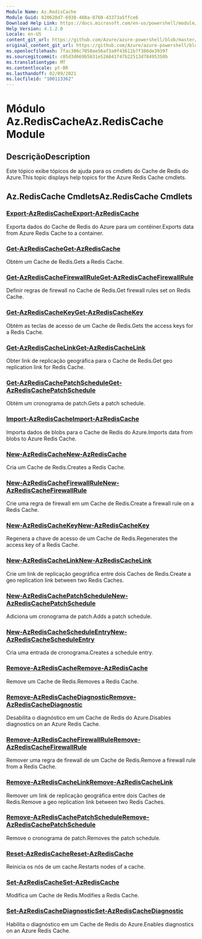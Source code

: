 ```yaml
---
Module Name: Az.RedisCache
Module Guid: 820628d7-6938-488a-8760-43373a5ffce6
Download Help Link: https://docs.microsoft.com/en-us/powershell/module/az.rediscache
Help Version: 4.1.2.0
Locale: en-US
content_git_url: https://github.com/Azure/azure-powershell/blob/master/src/RedisCache/RedisCache/help/Az.RedisCache.md
original_content_git_url: https://github.com/Azure/azure-powershell/blob/master/src/RedisCache/RedisCache/help/Az.RedisCache.md
ms.openlocfilehash: 7fac306c7050ae56af3a9f43611b7f386de39397
ms.sourcegitcommit: c05d3d669b5631e526841f47b22513d78495350b
ms.translationtype: MT
ms.contentlocale: pt-BR
ms.lasthandoff: 02/09/2021
ms.locfileid: "100113362"
---
```

# <span data-ttu-id="f9c78-101">Módulo Az.RedisCache</span><span class="sxs-lookup"><span data-stu-id="f9c78-101">Az.RedisCache Module</span></span>
## <span data-ttu-id="f9c78-102">Descrição</span><span class="sxs-lookup"><span data-stu-id="f9c78-102">Description</span></span>
<span data-ttu-id="f9c78-103">Este tópico exibe tópicos de ajuda para os cmdlets do Cache de Redis do Azure.</span><span class="sxs-lookup"><span data-stu-id="f9c78-103">This topic displays help topics for the Azure Redis Cache cmdlets.</span></span>

## <span data-ttu-id="f9c78-104">Az.RedisCache Cmdlets</span><span class="sxs-lookup"><span data-stu-id="f9c78-104">Az.RedisCache Cmdlets</span></span>
### [<span data-ttu-id="f9c78-105">Export-AzRedisCache</span><span class="sxs-lookup"><span data-stu-id="f9c78-105">Export-AzRedisCache</span></span>](Export-AzRedisCache.md)
<span data-ttu-id="f9c78-106">Exporta dados do Cache de Redis do Azure para um contêiner.</span><span class="sxs-lookup"><span data-stu-id="f9c78-106">Exports data from Azure Redis Cache to a container.</span></span>

### [<span data-ttu-id="f9c78-107">Get-AzRedisCache</span><span class="sxs-lookup"><span data-stu-id="f9c78-107">Get-AzRedisCache</span></span>](Get-AzRedisCache.md)
<span data-ttu-id="f9c78-108">Obtém um Cache de Redis.</span><span class="sxs-lookup"><span data-stu-id="f9c78-108">Gets a Redis Cache.</span></span>

### [<span data-ttu-id="f9c78-109">Get-AzRedisCacheFirewallRule</span><span class="sxs-lookup"><span data-stu-id="f9c78-109">Get-AzRedisCacheFirewallRule</span></span>](Get-AzRedisCacheFirewallRule.md)
<span data-ttu-id="f9c78-110">Definir regras de firewall no Cache de Redis.</span><span class="sxs-lookup"><span data-stu-id="f9c78-110">Get firewall rules set on Redis Cache.</span></span>

### [<span data-ttu-id="f9c78-111">Get-AzRedisCacheKey</span><span class="sxs-lookup"><span data-stu-id="f9c78-111">Get-AzRedisCacheKey</span></span>](Get-AzRedisCacheKey.md)
<span data-ttu-id="f9c78-112">Obtém as teclas de acesso de um Cache de Redis.</span><span class="sxs-lookup"><span data-stu-id="f9c78-112">Gets the access keys for a Redis Cache.</span></span>

### [<span data-ttu-id="f9c78-113">Get-AzRedisCacheLink</span><span class="sxs-lookup"><span data-stu-id="f9c78-113">Get-AzRedisCacheLink</span></span>](Get-AzRedisCacheLink.md)
<span data-ttu-id="f9c78-114">Obter link de replicação geográfica para o Cache de Redis.</span><span class="sxs-lookup"><span data-stu-id="f9c78-114">Get geo replication link for Redis Cache.</span></span>

### [<span data-ttu-id="f9c78-115">Get-AzRedisCachePatchSchedule</span><span class="sxs-lookup"><span data-stu-id="f9c78-115">Get-AzRedisCachePatchSchedule</span></span>](Get-AzRedisCachePatchSchedule.md)
<span data-ttu-id="f9c78-116">Obtém um cronograma de patch.</span><span class="sxs-lookup"><span data-stu-id="f9c78-116">Gets a patch schedule.</span></span>

### [<span data-ttu-id="f9c78-117">Import-AzRedisCache</span><span class="sxs-lookup"><span data-stu-id="f9c78-117">Import-AzRedisCache</span></span>](Import-AzRedisCache.md)
<span data-ttu-id="f9c78-118">Importa dados de blobs para o Cache de Redis do Azure.</span><span class="sxs-lookup"><span data-stu-id="f9c78-118">Imports data from blobs to Azure Redis Cache.</span></span>

### [<span data-ttu-id="f9c78-119">New-AzRedisCache</span><span class="sxs-lookup"><span data-stu-id="f9c78-119">New-AzRedisCache</span></span>](New-AzRedisCache.md)
<span data-ttu-id="f9c78-120">Cria um Cache de Redis.</span><span class="sxs-lookup"><span data-stu-id="f9c78-120">Creates a Redis Cache.</span></span>

### [<span data-ttu-id="f9c78-121">New-AzRedisCacheFirewallRule</span><span class="sxs-lookup"><span data-stu-id="f9c78-121">New-AzRedisCacheFirewallRule</span></span>](New-AzRedisCacheFirewallRule.md)
<span data-ttu-id="f9c78-122">Crie uma regra de firewall em um Cache de Redis.</span><span class="sxs-lookup"><span data-stu-id="f9c78-122">Create a firewall rule on a Redis Cache.</span></span>

### [<span data-ttu-id="f9c78-123">New-AzRedisCacheKey</span><span class="sxs-lookup"><span data-stu-id="f9c78-123">New-AzRedisCacheKey</span></span>](New-AzRedisCacheKey.md)
<span data-ttu-id="f9c78-124">Regenera a chave de acesso de um Cache de Redis.</span><span class="sxs-lookup"><span data-stu-id="f9c78-124">Regenerates the access key of a Redis Cache.</span></span>

### [<span data-ttu-id="f9c78-125">New-AzRedisCacheLink</span><span class="sxs-lookup"><span data-stu-id="f9c78-125">New-AzRedisCacheLink</span></span>](New-AzRedisCacheLink.md)
<span data-ttu-id="f9c78-126">Crie um link de replicação geográfica entre dois Caches de Redis.</span><span class="sxs-lookup"><span data-stu-id="f9c78-126">Create a geo replication link between two Redis Caches.</span></span>

### [<span data-ttu-id="f9c78-127">New-AzRedisCachePatchSchedule</span><span class="sxs-lookup"><span data-stu-id="f9c78-127">New-AzRedisCachePatchSchedule</span></span>](New-AzRedisCachePatchSchedule.md)
<span data-ttu-id="f9c78-128">Adiciona um cronograma de patch.</span><span class="sxs-lookup"><span data-stu-id="f9c78-128">Adds a patch schedule.</span></span>

### [<span data-ttu-id="f9c78-129">New-AzRedisCacheScheduleEntry</span><span class="sxs-lookup"><span data-stu-id="f9c78-129">New-AzRedisCacheScheduleEntry</span></span>](New-AzRedisCacheScheduleEntry.md)
<span data-ttu-id="f9c78-130">Cria uma entrada de cronograma.</span><span class="sxs-lookup"><span data-stu-id="f9c78-130">Creates a schedule entry.</span></span>

### [<span data-ttu-id="f9c78-131">Remove-AzRedisCache</span><span class="sxs-lookup"><span data-stu-id="f9c78-131">Remove-AzRedisCache</span></span>](Remove-AzRedisCache.md)
<span data-ttu-id="f9c78-132">Remove um Cache de Redis.</span><span class="sxs-lookup"><span data-stu-id="f9c78-132">Removes a Redis Cache.</span></span>

### [<span data-ttu-id="f9c78-133">Remove-AzRedisCacheDiagnostic</span><span class="sxs-lookup"><span data-stu-id="f9c78-133">Remove-AzRedisCacheDiagnostic</span></span>](Remove-AzRedisCacheDiagnostic.md)
<span data-ttu-id="f9c78-134">Desabilita o diagnóstico em um Cache de Redis do Azure.</span><span class="sxs-lookup"><span data-stu-id="f9c78-134">Disables diagnostics on an Azure Redis Cache.</span></span>

### [<span data-ttu-id="f9c78-135">Remove-AzRedisCacheFirewallRule</span><span class="sxs-lookup"><span data-stu-id="f9c78-135">Remove-AzRedisCacheFirewallRule</span></span>](Remove-AzRedisCacheFirewallRule.md)
<span data-ttu-id="f9c78-136">Remover uma regra de firewall de um Cache de Redis.</span><span class="sxs-lookup"><span data-stu-id="f9c78-136">Remove a firewall rule from a Redis Cache.</span></span>

### [<span data-ttu-id="f9c78-137">Remove-AzRedisCacheLink</span><span class="sxs-lookup"><span data-stu-id="f9c78-137">Remove-AzRedisCacheLink</span></span>](Remove-AzRedisCacheLink.md)
<span data-ttu-id="f9c78-138">Remover um link de replicação geográfica entre dois Caches de Redis.</span><span class="sxs-lookup"><span data-stu-id="f9c78-138">Remove a geo replication link between two Redis Caches.</span></span>

### [<span data-ttu-id="f9c78-139">Remove-AzRedisCachePatchSchedule</span><span class="sxs-lookup"><span data-stu-id="f9c78-139">Remove-AzRedisCachePatchSchedule</span></span>](Remove-AzRedisCachePatchSchedule.md)
<span data-ttu-id="f9c78-140">Remove o cronograma de patch.</span><span class="sxs-lookup"><span data-stu-id="f9c78-140">Removes the patch schedule.</span></span>

### [<span data-ttu-id="f9c78-141">Reset-AzRedisCache</span><span class="sxs-lookup"><span data-stu-id="f9c78-141">Reset-AzRedisCache</span></span>](Reset-AzRedisCache.md)
<span data-ttu-id="f9c78-142">Reinicia os nós de um cache.</span><span class="sxs-lookup"><span data-stu-id="f9c78-142">Restarts nodes of a cache.</span></span>

### [<span data-ttu-id="f9c78-143">Set-AzRedisCache</span><span class="sxs-lookup"><span data-stu-id="f9c78-143">Set-AzRedisCache</span></span>](Set-AzRedisCache.md)
<span data-ttu-id="f9c78-144">Modifica um Cache de Redis.</span><span class="sxs-lookup"><span data-stu-id="f9c78-144">Modifies a Redis Cache.</span></span>

### [<span data-ttu-id="f9c78-145">Set-AzRedisCacheDiagnostic</span><span class="sxs-lookup"><span data-stu-id="f9c78-145">Set-AzRedisCacheDiagnostic</span></span>](Set-AzRedisCacheDiagnostic.md)
<span data-ttu-id="f9c78-146">Habilita o diagnóstico em um Cache de Redis do Azure.</span><span class="sxs-lookup"><span data-stu-id="f9c78-146">Enables diagnostics on an Azure Redis Cache.</span></span>

